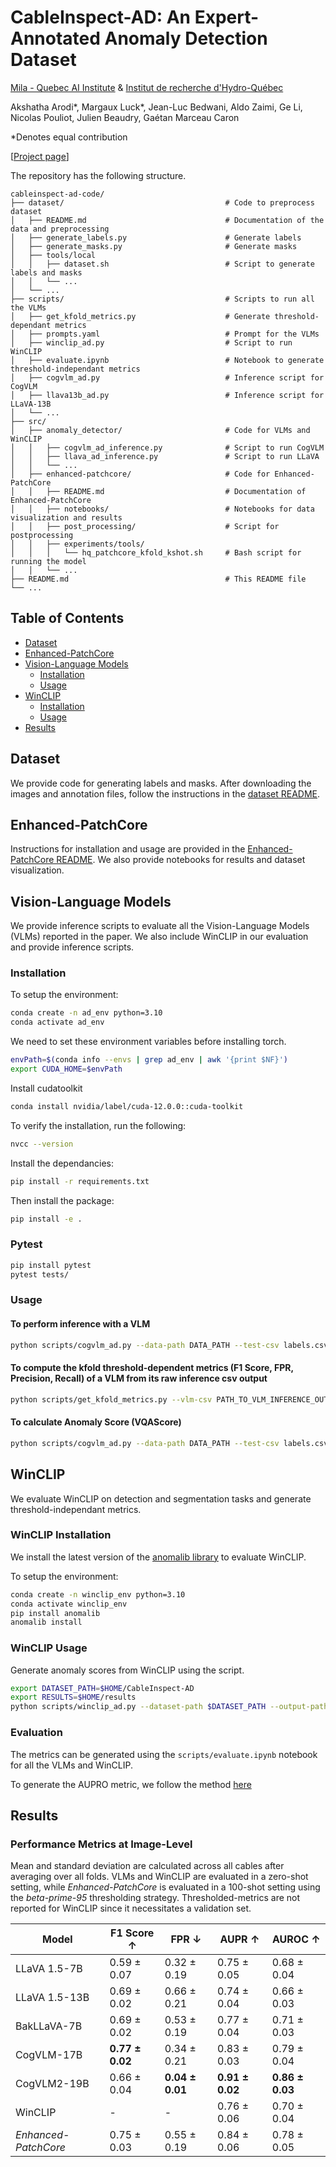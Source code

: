 <!---
Copyright (C) 2024 Mila - Institut québécois d'intelligence artificielle
SPDX-License-Identifier: Apache-2.0
-->

# CableInspect-AD: An Expert-Annotated Anomaly Detection Dataset

[Mila - Quebec AI Institute](https://mila.quebec/en/industry-services) & [Institut de recherche d'Hydro-Québec](https://www.hydroquebec.com/innovation/en/index.html)

Akshatha Arodi\*, Margaux Luck\*, Jean-Luc Bedwani, Aldo Zaimi, Ge Li, Nicolas Pouliot, Julien Beaudry, Gaétan Marceau Caron

\*Denotes equal contribution

[[Project page](https://mila-iqia.github.io/cableinspect-ad/#)]

The repository has the following structure.

```plaintext
cableinspect-ad-code/
├── dataset/                                    # Code to preprocess dataset
│   ├── README.md                               # Documentation of the data and preprocessing
│   ├── generate_labels.py                      # Generate labels
│   ├── generate_masks.py                       # Generate masks
│   ├── tools/local
│   │   ├── dataset.sh                          # Script to generate labels and masks
│   │   └── ...
│   └── ...
├── scripts/                                    # Scripts to run all the VLMs
│   ├── get_kfold_metrics.py                    # Generate threshold-dependant metrics
│   ├── prompts.yaml                            # Prompt for the VLMs
│   ├── winclip_ad.py                           # Script to run WinCLIP
│   ├── evaluate.ipynb                          # Notebook to generate threshold-independant metrics
│   ├── cogvlm_ad.py                            # Inference script for CogVLM
│   ├── llava13b_ad.py                          # Inference script for LLaVA-13B
│   └── ...
├── src/
│   ├── anomaly_detector/                       # Code for VLMs and WinCLIP
│   │   ├── cogvlm_ad_inference.py              # Script to run CogVLM
│   │   ├── llava_ad_inference.py               # Script to run LLaVA
│   │   └── ...
│   ├── enhanced-patchcore/                     # Code for Enhanced-PatchCore
│   │   ├── README.md                           # Documentation of Enhanced-PatchCore
│   │   ├── notebooks/                          # Notebooks for data visualization and results
│   │   ├── post_processing/                    # Script for postprocessing
│   │   ├── experiments/tools/
│   │   │   └── hq_patchcore_kfold_kshot.sh     # Bash script for running the model
│   │   └── ...
├── README.md                                   # This README file
└── ...
```

## Table of Contents
- [Dataset](#dataset)
- [Enhanced-PatchCore](src/enhanced-patchcore/README.md)
- [Vision-Language Models](#vision-language-models)
  - [Installation](#installation)
  - [Usage](#usage)
- [WinCLIP](#winclip)
  - [Installation](#winclip-installation)
  - [Usage](#winclip-usage)
- [Results](#results)

## Dataset
We provide code for generating labels and masks. After downloading the images and annotation files, follow the instructions in the [dataset README](dataset/README.md).

## Enhanced-PatchCore

Instructions for installation and usage are provided in the [Enhanced-PatchCore README](src/enhanced-patchcore/README.md). We also provide notebooks for results and dataset visualization.

## Vision-Language Models

We provide inference scripts to evaluate all the Vision-Language Models (VLMs) reported in the paper. We also include WinCLIP in our evaluation and provide inference scripts.

### Installation

To setup the environment:

```bash
conda create -n ad_env python=3.10
conda activate ad_env
```

We need to set these environment variables before installing torch.

```bash
envPath=$(conda info --envs | grep ad_env | awk '{print $NF}')
export CUDA_HOME=$envPath
```

Install cudatoolkit

```bash
conda install nvidia/label/cuda-12.0.0::cuda-toolkit
```

To verify the installation, run the following:

```bash
nvcc --version
```

Install the dependancies:

```bash
pip install -r requirements.txt
```

Then install the package:

```bash
pip install -e .
```

### Pytest

```bash
pip install pytest
pytest tests/
```

### Usage

#### To perform inference with a VLM

```bash 
python scripts/cogvlm_ad.py --data-path DATA_PATH --test-csv labels.csv --batch-size 4 --out-csv cables_cogvlm_zero_shot_inference.csv
```

#### To compute the kfold threshold-dependent metrics (F1 Score, FPR, Precision, Recall) of a VLM from its raw inference csv output

```bash 
python scripts/get_kfold_metrics.py --vlm-csv PATH_TO_VLM_INFERENCE_OUTPUT --kfold-dir DATA_PATH/k_fold_labels --output-csv-filename cables_vlm_kfold_metrics.csv
```

#### To calculate Anomaly Score (VQAScore)

```bash 
python scripts/cogvlm_ad.py --data-path DATA_PATH --test-csv labels.csv --batch-size 4 --out-csv cables_cogvlm_zero_shot_vqascore.csv --generate-scores True
```

## WinCLIP

We evaluate WinCLIP on detection and segmentation tasks and generate threshold-independant metrics.

### WinCLIP Installation

We install the latest version of the [anomalib library](https://github.com/openvinotoolkit/anomalib/) to evaluate WinCLIP.

To setup the environment:

```bash
conda create -n winclip_env python=3.10
conda activate winclip_env
pip install anomalib
anomalib install
```

### WinCLIP Usage

Generate anomaly scores from WinCLIP using the script.

```bash
export DATASET_PATH=$HOME/CableInspect-AD
export RESULTS=$HOME/results
python scripts/winclip_ad.py --dataset-path $DATASET_PATH --output-path $RESULTS
```

### Evaluation

The metrics can be generated using the `scripts/evaluate.ipynb` notebook for all the VLMs and WinCLIP.

To generate the AUPRO metric, we follow the method [here](https://github.com/caoyunkang/WinClip/blob/master/README.md)

## Results

### Performance Metrics at Image-Level

Mean and standard deviation are calculated across all cables after averaging over all folds. VLMs and WinCLIP are evaluated in a zero-shot setting, while *Enhanced-PatchCore* is evaluated in a 100-shot setting using the *beta-prime-95* thresholding strategy. Thresholded-metrics are not reported for WinCLIP since it necessitates a validation set.

| **Model**                | **F1 Score** ↑        | **FPR** ↓                | **AUPR** ↑               | **AUROC** ↑             |
|--------------------------|-----------------------|--------------------------|--------------------------|-------------------------|
| LLaVA 1.5-7B             | 0.59 ± 0.07           | 0.32 ± 0.19              | 0.75 ± 0.05              | 0.68 ± 0.04             |
| LLaVA 1.5-13B            | 0.69 ± 0.02           | 0.66 ± 0.21              | 0.74 ± 0.04              | 0.66 ± 0.03             |
| BakLLaVA-7B              | 0.69 ± 0.02           | 0.53 ± 0.19              | 0.77 ± 0.04              | 0.71 ± 0.03             |
| CogVLM-17B               | **0.77 ± 0.02**       | 0.34 ± 0.21              | 0.83 ± 0.03              | 0.79 ± 0.04             |
| CogVLM2-19B              | 0.66 ± 0.04           | **0.04 ± 0.01**          | **0.91 ± 0.02**          | **0.86 ± 0.03**         |
| WinCLIP                  | -                     | -                        | 0.76 ± 0.06              | 0.70 ± 0.04             |
| *Enhanced-PatchCore*     | 0.75 ± 0.03           | 0.55 ± 0.19              | 0.84 ± 0.06              | 0.78 ± 0.05             |
